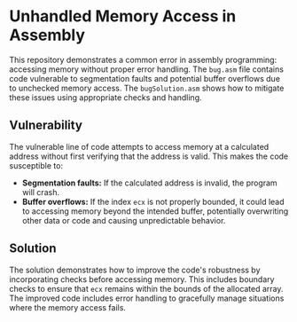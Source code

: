 # Unhandled Memory Access in Assembly

This repository demonstrates a common error in assembly programming: accessing memory without proper error handling. The `bug.asm` file contains code vulnerable to segmentation faults and potential buffer overflows due to unchecked memory access.  The `bugSolution.asm` shows how to mitigate these issues using appropriate checks and handling.

## Vulnerability

The vulnerable line of code attempts to access memory at a calculated address without first verifying that the address is valid. This makes the code susceptible to:

* **Segmentation faults:**  If the calculated address is invalid, the program will crash.
* **Buffer overflows:** If the index `ecx` is not properly bounded, it could lead to accessing memory beyond the intended buffer, potentially overwriting other data or code and causing unpredictable behavior.

## Solution

The solution demonstrates how to improve the code's robustness by incorporating checks before accessing memory.  This includes boundary checks to ensure that `ecx` remains within the bounds of the allocated array.  The improved code includes error handling to gracefully manage situations where the memory access fails.
